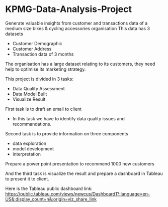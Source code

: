 # KPMG-Data-Analysis-Project
Generate valuable insights from customer and transactions data of a medium size bikes & cycling accessories organisation
This data has 3 datasets
- Customer Demographic
- Customer Address
- Transaction data of 3 months

The organisation has a large dataset relating to its customers, they need help to optimise its marketing strategy. 

This project is divided in 3 tasks:
- Data Quality Assessment
- Data Model Built
- Visualize Result
  
First task is to draft an email to client  
- In this task we have to identify data quality issues and recommandations.
  
Second task is to provide information on three components
- data exploration
- model development
- interpretation
  
Prepare a power point presentation to recommend 1000 new customers

And the third task is visualize the result and prepare a dashboard in Tableau to present it to client.

Here is the Tableau public dashboard link:
https://public.tableau.com/views/newcus/Dashboard1?:language=en-US&:display_count=n&:origin=viz_share_link


